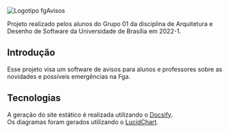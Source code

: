 ![Logotipo fgAvisos](https://unbarqdsw2022-1.github.io/2022.1_G1_FGAvisos/assets/img/Logo.png)

Projeto realizado pelos alunos do Grupo 01 da disciplina de Arquitetura e Desenho de Software da Universidade de Brasília em 2022-1.

## Introdução

Esse projeto visa um software de avisos para alunos e professores sobre as novidades e possíveis emergências na Fga.

## Tecnologias

A geração do site estático é realizada utilizando o [Docsify](https://docsify.js.org/).
</br>
Os diagramas foram gerados utilizando o [LucidChart](https://www.lucidchart.com/).


